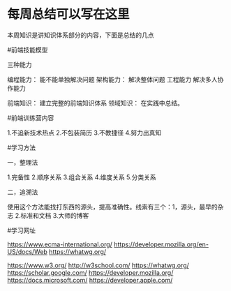 # 每周总结可以写在这里


本周知识是讲知识体系部分的内容，下面是总结的几点

#前端技能模型

三种能力

编程能力： 能不能单独解决问题
架构能力： 解决整体问题
工程能力   解决多人协作能力

前端知识： 建立完整的前端知识体系
领域知识： 在实践中总结。


#前端训练营内容

1.不追新技术热点
2.不包装简历
3.不教捷径
4.努力出真知




#学习方法

一，整理法

1.完备性 2.顺序关系 3.组合关系 4.维度关系 5.分类关系


二，追溯法

使用这个方法能找打东西的源头，提高准确性。线索有三个：1，源头，最早的杂志 2.标准和文档  3.大师的博客


#学习网址



https://www.ecma-international.org/
https://developer.mozilla.org/en-US/docs/Web
https://whatwg.org/


https://www.w3.org/
http://w3school.com/
https://whatwg.org/
https://scholar.google.com/
https://developer.mozilla.org/
https://docs.microsoft.com/
https://developer.apple.com/